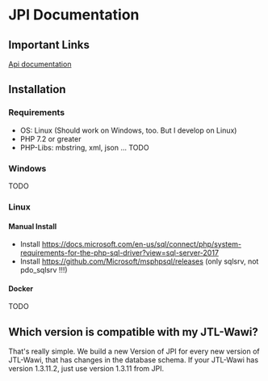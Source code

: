 # JPI Documentation

## Important Links

<a href="./api">Api documentation</a>

## Installation

### Requirements

- OS: Linux (Should work on Windows, too. But I develop on Linux)
- PHP 7.2 or greater
- PHP-Libs: mbstring, xml, json ... TODO

### Windows

TODO

### Linux

#### Manual Install


- Install https://docs.microsoft.com/en-us/sql/connect/php/system-requirements-for-the-php-sql-driver?view=sql-server-2017
- Install https://github.com/Microsoft/msphpsql/releases (only sqlsrv, not pdo_sqlsrv !!!)

#### Docker

TODO

## Which version is compatible with my JTL-Wawi?

That's really simple. We build a new Version of JPI for every new version of JTL-Wawi, that has changes in the
database schema. If your JTL-Wawi has version 1.3.11.2, just use version 1.3.11 from JPI.